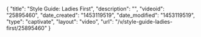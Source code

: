 {
    "title": "Style Guide: Ladies First",
    "description": "",
    "videoid": "25895460",
    "date_created": "1453119519",
    "date_modified": "1453119519",
    "type": "captivate",
    "layout": "video",
    "url": "\/v\/style-guide-ladies-first\/25895460"
}